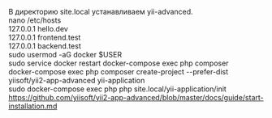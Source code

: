  В директорию site.local устанавливаем yii-advanced.  
 nano /etc/hosts   
 127.0.0.1 hello.dev  
 127.0.0.1 frontend.test  
 127.0.0.1 backend.test  
 sudo usermod -aG docker $USER  
 sudo service docker restart 
 docker-compose exec php composer  
 docker-compose exec php composer create-project --prefer-dist yiisoft/yii2-app-advanced yii-application  
 sudo docker-compose exec php php site.local/yii-application/init  
 https://github.com/yiisoft/yii2-app-advanced/blob/master/docs/guide/start-installation.md  
